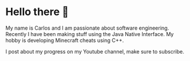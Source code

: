 # Hello there 👋

My name is Carlos and I am passionate about software engineering.
Recently I have been making stuff using the Java Native Interface.
My hobby is developing Minecraft cheats using C++.

I post about my progress on my Youtube channel, make sure to subscribe.
